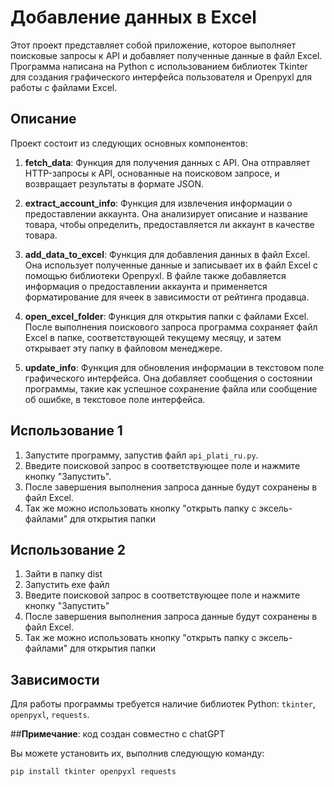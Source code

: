 # Добавление данных в Excel

Этот проект представляет собой приложение, которое выполняет поисковые запросы к API и добавляет полученные данные в файл Excel. Программа написана на Python с использованием библиотек Tkinter для создания графического интерфейса пользователя и Openpyxl для работы с файлами Excel.

## Описание

Проект состоит из следующих основных компонентов:

1. **fetch_data**: Функция для получения данных с API. Она отправляет HTTP-запросы к API, основанные на поисковом запросе, и возвращает результаты в формате JSON.

2. **extract_account_info**: Функция для извлечения информации о предоставлении аккаунта. Она анализирует описание и название товара, чтобы определить, предоставляется ли аккаунт в качестве товара.

3. **add_data_to_excel**: Функция для добавления данных в файл Excel. Она использует полученные данные и записывает их в файл Excel с помощью библиотеки Openpyxl. В файле также добавляется информация о предоставлении аккаунта и применяется форматирование для ячеек в зависимости от рейтинга продавца.

4. **open_excel_folder**: Функция для открытия папки с файлами Excel. После выполнения поискового запроса программа сохраняет файл Excel в папке, соответствующей текущему месяцу, и затем открывает эту папку в файловом менеджере.

5. **update_info**: Функция для обновления информации в текстовом поле графического интерфейса. Она добавляет сообщения о состоянии программы, такие как успешное сохранение файла или сообщение об ошибке, в текстовое поле интерфейса.

## Использование 1

1. Запустите программу, запустив файл `api_plati_ru.py`.
2. Введите поисковой запрос в соответствующее поле и нажмите кнопку "Запустить".
3. После завершения выполнения запроса данные будут сохранены в файл Excel.
4. Так же можно использовать кнопку "открыть папку с эксель-файлами" для открытия папки

## Использование 2
1. Зайти в папку dist
2. Запустить exe файл
3. Введите поисковой запрос в соответствующее поле и нажмите кнопку "Запустить"
4. После завершения выполнения запроса данные будут сохранены в файл Excel.
5. Так же можно использовать кнопку "открыть папку с эксель-файлами" для открытия папки

## Зависимости

Для работы программы требуется наличие библиотек Python: `tkinter`, `openpyxl`, `requests`.

##**Примечание**: код создан совместно с chatGPT 

Вы можете установить их, выполнив следующую команду:

```bash
pip install tkinter openpyxl requests



